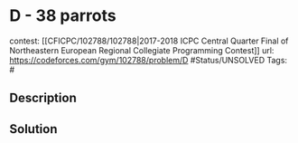 # D - 38 parrots

contest: [[CFICPC/102788/102788|2017-2018 ICPC Central Quarter Final of Northeastern European Regional Collegiate Programming Contest]]
url: https://codeforces.com/gym/102788/problem/D
#Status/UNSOLVED
Tags: #

## Description

## Solution

